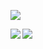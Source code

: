 [![](https://komarev.com/ghpvc/?username=akihironitta&color=green)](https://github.com/antonkomarev/github-profile-views-counter)  

<a href="https://github.com/anuraghazra/github-readme-stats">
  <img align="left" src="https://github-readme-stats.vercel.app/api?username=akihironitta&count_private=true&show_icons=true&theme=solarized-light" />
</a>
<a href="https://github.com/anuraghazra/github-readme-stats">
  <img align="left" src="https://github-readme-stats.vercel.app/api/top-langs/?username=akihironitta" />
</a>
